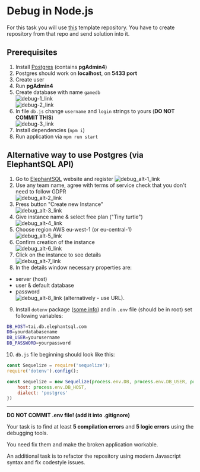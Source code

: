 # Debug in Node.js

For this task you will use [this](https://github.com/AlreadyBored/broken-app) template repository. You have to create repository from that repo and send solution into it.

## Prerequisites

1. Install [Postgres](https://www.postgresql.org/download/) (contains **pgAdmin4**)  
2. Postgres should work on **localhost**, on **5433 port**  
3. Create user  
4. Run **pgAdmin4**  
5. Create database with name `gamedb`  
![debug-1_link](../assets/debug-1.PNG "Instruction 1")  
![debug-2_link](../assets/debug-2.PNG "Instruction 2")  
6. In file `db.js` change `username` and `login` strings to yours (**DO NOT COMMIT THIS**)  
![debug-3_link](../assets/debug-3.PNG "Instruction 3")  
7. Install dependencies (`npm i`)  
8. Run application via `npm run start`  

## Alternative way to use Postgres (via ElephantSQL API)

1. Go to [ElephantSQL](https://www.elephantsql.com/) website and register
![debug_alt-1_link](../assets/d-1.jpg "Instruction alt 1")
2. Use any team name, agree with terms of service check that you don't need to follow GDPR  
![debug_alt-2_link](../assets/d-2.jpg "Instruction alt 2")
3. Press button "Create new Instance"  
![debug_alt-3_link](../assets/d-3.jpg "Instruction alt 3")
4. Give instance name & select free plan ("Tiny turtle")  
![debug_alt-4_link](../assets/d-4.jpg "Instruction alt 4")
5. Choose region AWS eu-west-1 (or eu-central-1)  
![debug_alt-5_link](../assets/d-5.jpg "Instruction alt 5")
6. Confirm creation of the instance  
![debug_alt-6_link](../assets/d-6.jpg "Instruction alt 6")
7. Click on the instance to see details  
![debug_alt-7_link](../assets/d-7.jpg "Instruction alt 7")
8. In the details window necessary properties are:
- server (host)
- user & default database
- password  
![debug_alt-8_link](../assets/d-8.jpg "Instruction alt 8")
(alternatively - use URL).  
9. Install `dotenv` package ([some info](https://dev.to/numtostr/environment-variables-in-node-js-the-right-way-15ad)) and in `.env` file (should be in root) set following variables:
```bash
DB_HOST=tai.db.elephantsql.com
DB=yourdatabasename
DB_USER=yourusername
DB_PASSWORD=yourpassword
```
10. `db.js` file beginning should look like this:
```js  
const Sequelize = require('sequelize');
require('dotenv').config();

const sequelize = new Sequelize(process.env.DB, process.env.DB_USER, process.env.DB_PASSWORD, {
    host: process.env.DB_HOST,
    dialect: 'postgres'
})
```

---

**DO NOT COMMIT .env file! (add it into .gitignore)**

Your task is to find at least **5 compilation errors** and **5 logic errors** using the debugging tools.

You need fix them and make the broken application workable.

An additional task is to refactor the repository using modern Javascript syntax and fix codestyle issues.
